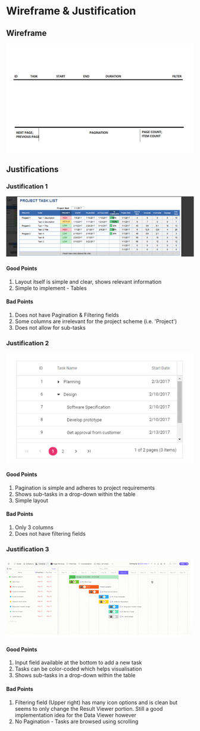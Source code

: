 # Wireframe & Justification

## Wireframe

![Wireframe](justifications/Data_viewer_wireframe_draft.png)

## Justifications

### Justification 1

![Justification 1](justifications/Data_viewer_layout.png)

#### Good Points

1. Layout itself is simple and clear, shows relevant information
2. Simple to implement - Tables

#### Bad Points

1. Does not have Pagination & Filtering fields
2. Some columns are irrelevant for the project scheme (i.e. 'Project')
3. Does not allow for sub-tasks

### Justification 2

![Justification 2](justifications/Data_viewer_pagination.png)

#### Good Points

1. Pagination is simple and adheres to project requirements
2. Shows sub-tasks in a drop-down within the table
3. Simple layout

#### Bad Points

1. Only 3 columns
2. Does not have filtering fields

### Justification 3

![Justification 3](justifications/possible_wireframe.png)

#### Good Points

1. Input field available at the bottom to add a new task
2. Tasks can be color-coded which helps visualisation
3. Shows sub-tasks in a drop-down within the table

#### Bad Points

1. Filtering field (Upper right) has many icon options and is clean but seems to only change the Result Viewer portion. Still a good implementation idea for the Data Viewer however
2. No Pagination - Tasks are browsed using scrolling